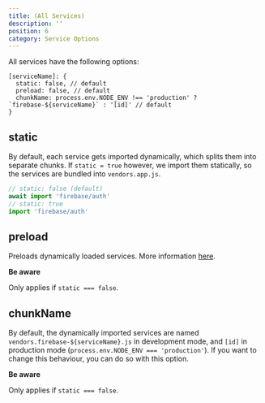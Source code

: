 ```yaml
---
title: (All Services)
description: ''
position: 6
category: Service Options
---
```


All services have the following options:

```js[nuxt.config.js]
[serviceName]: {
  static: false, // default
  preload: false, // default
  chunkName: process.env.NODE_ENV !== 'production' ? `firebase-${serviceName}` : '[id]' // default
}
```

## static

By default, each service gets imported dynamically, which splits them into separate chunks. If `static = true` however, we import them statically, so the services are bundled into `vendors.app.js`.

```js
// static: false (default)
await import 'firebase/auth'
// static: true
import 'firebase/auth'
```

## preload

Preloads dynamically loaded services. More information [here](https://webpack.js.org/guides/code-splitting/#prefetchingpreloading-modules).

<alert type="warning">

**Be aware**

Only applies if `static === false`.

</alert>

## chunkName

By default, the dynamically imported services are named `vendors.firebase-${serviceName}.js` in development mode, and `[id]` in production mode (`process.env.NODE_ENV === 'production'`). If you want to change this behaviour, you can do so with this option.

<alert type="warning">

**Be aware**

Only applies if `static === false`.

</alert>